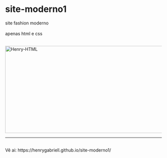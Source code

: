# site-moderno1
site fashion moderno
<br>
<br>
apenas html e css

<br>
<img align="center" alt="Henry-HTML" height="280" width="530" src="https://user-images.githubusercontent.com/96191361/156829912-3da26947-ca7c-4442-96cd-68f5c2f4ec70.png">
<hr>
<br>
Vê ai: https://henrygabriell.github.io/site-moderno1/
